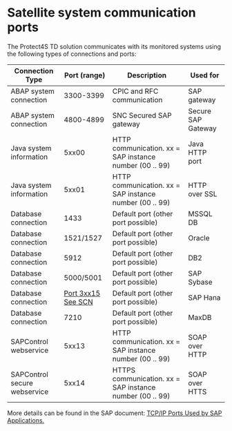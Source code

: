 # Satellite system communication ports

The Protect4S TD solution communicates with its monitored systems using the following types of connections and ports:

| **Connection Type**          | **Port (range)**                                        | **Description**                                          | **Used for**       |
| ---------------------------- | ------------------------------------------------------- | -------------------------------------------------------- | ------------------ |
| ABAP system connection       | 3300-3399                                               | CPIC and RFC communication                               | SAP gateway        |
| ABAP system connection       | 4800-4899                                               | SNC Secured SAP gateway                                  | Secure SAP Gateway |
| Java system information      | 5xx00                                                   | HTTP communication. xx = SAP instance number (00 .. 99)  | Java HTTP port     |
| Java system information      | 5xx01                                                   | HTTP communication. xx = SAP instance number (00 .. 99)  | HTTP over SSL      |
| Database connection          | 1433                                                    | Default port (other port possible)                       | MSSQL DB           |
| Database connection          | 1521/1527                                               | Default port (other port possible)                       | Oracle             |
| Database connection          | 5912                                                    | Default port (other port possible)                       | DB2                |
| Database connection          | 5000/5001                                               | Default port (other port possible)                       | SAP Sybase         |
| Database connection          | [Port 3xx15 See SCN](https://help.sap.com/viewer/ports) | Default port (other port possible)                       | SAP Hana           |
| Database connection          | 7210                                                    | Default port (other port possible)                       | MaxDB              |
| SAPControl webservice        | 5xx13                                                   | HTTP communication. xx = SAP instance number (00 .. 99)  | SOAP over HTTP     |
| SAPControl secure webservice | 5xx14                                                   | HTTPS communication. xx = SAP instance number (00 .. 99) | SOAP over HTTS     |

More details can be found in the SAP document: [TCP/IP Ports Used by SAP Applications.](http://www.sdn.sap.com/irj/scn/go/portal/prtroot/docs/library/uuid/4e515a43-0e01-0010-2da1-9bcc452c280b?QuickLink=index\&overridelayout=true&42472931642836)
